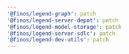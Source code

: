 ```yaml
---
'@finos/legend-graph': patch
'@finos/legend-server-depot': patch
'@finos/legend-model-storage': patch
'@finos/legend-server-sdlc': patch
'@finos/legend-dev-utils': patch
---
```

